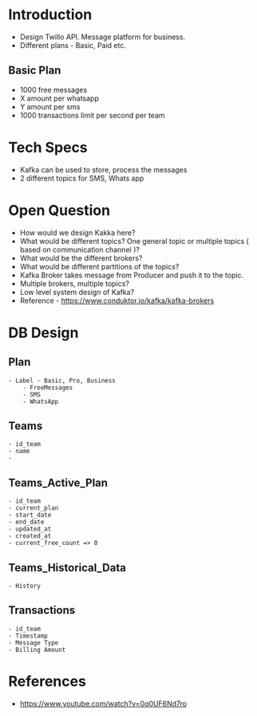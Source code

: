 
# Introduction
- Design Twillo API. Message platform for business.
- Different plans - Basic, Paid etc.

## Basic Plan
- 1000 free messages
- X amount per whatsapp
- Y amount per sms
- 1000 transactions limit per second per team

# Tech Specs
- Kafka can be used to store, process the messages
- 2 different topics for SMS, Whats app

# Open Question 
- How would we design Kakka here?
- What would be different topics? One general topic or multiple topics ( based on communication channel )?
- What would be the different brokers?
- What would be different partitions of the topics?
- Kafka Broker takes message from Producer and push it to the topic.
- Multiple brokers, multiple topics?
- Low level system design of Kafka?
- Reference - https://www.conduktor.io/kafka/kafka-brokers

# DB Design
## Plan
    - Label - Basic, Pro, Business
        - FreeMessages
        - SMS
        - WhatsApp
## Teams
    - id_team
    - name
    - 
## Teams_Active_Plan
    - id_team
    - current_plan
    - start_date
    - end_date
    - updated_at
    - created_at
    - current_free_count => 0
## Teams_Historical_Data
    - History
## Transactions
    - id_team
    - Timestamp
    - Message Type
    - Billing Amount
    
# References
- https://www.youtube.com/watch?v=0q0UF6Nd7ro
